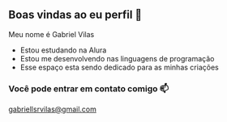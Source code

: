 ## Boas vindas ao eu perfil 👋

Meu nome é Gabriel Vilas  

- Estou estudando na Alura
- Estou me desenvolvendo nas linguagens de programação
- Esse espaço esta sendo dedicado para as minhas criações

### Você pode entrar em contato comigo 📫
gabriellsrvilas@gmail.com
